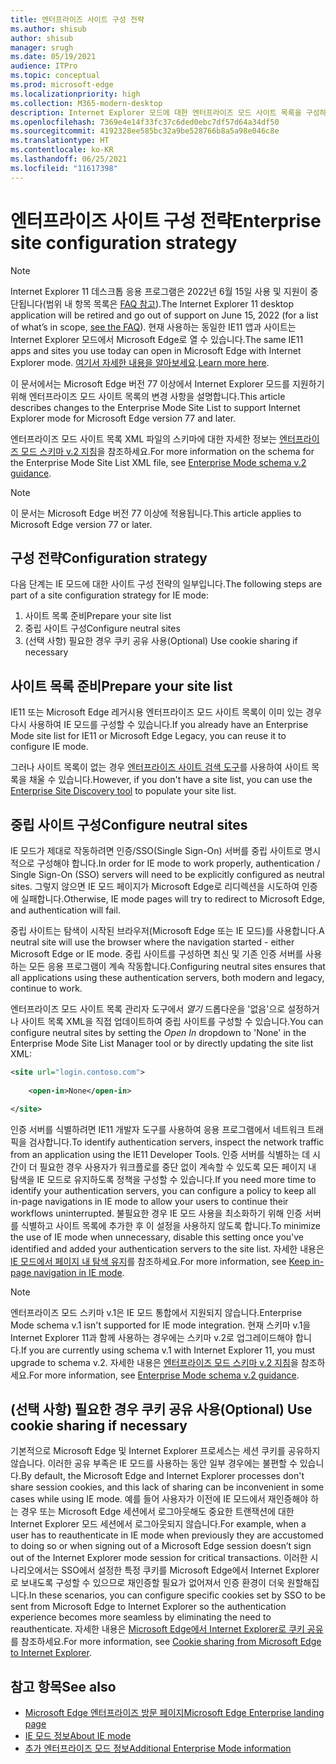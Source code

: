 ```yaml
---
title: 엔터프라이즈 사이트 구성 전략
ms.author: shisub
author: shisub
manager: srugh
ms.date: 05/19/2021
audience: ITPro
ms.topic: conceptual
ms.prod: microsoft-edge
ms.localizationpriority: high
ms.collection: M365-modern-desktop
description: Internet Explorer 모드에 대한 엔터프라이즈 모드 사이트 목록을 구성하는 단계별 가이드입니다.
ms.openlocfilehash: 7369e4e14f33fc37c6ded0ebc7df57d64a34df50
ms.sourcegitcommit: 4192328ee585bc32a9be528766b8a5a98e046c8e
ms.translationtype: HT
ms.contentlocale: ko-KR
ms.lasthandoff: 06/25/2021
ms.locfileid: "11617398"
---
```

# <a name="enterprise-site-configuration-strategy"></a><span data-ttu-id="8244a-103">엔터프라이즈 사이트 구성 전략</span><span class="sxs-lookup"><span data-stu-id="8244a-103">Enterprise site configuration strategy</span></span>

>[!Note]
> <span data-ttu-id="8244a-104">Internet Explorer 11 데스크톱 응용 프로그램은 2022년 6월 15일 사용 및 지원이 중단됩니다(범위 내 항목 목록은 [FAQ 참고](https://techcommunity.microsoft.com/t5/windows-it-pro-blog/internet-explorer-11-desktop-app-retirement-faq/ba-p/2366549)).</span><span class="sxs-lookup"><span data-stu-id="8244a-104">The Internet Explorer 11 desktop application will be retired and go out of support on June 15, 2022 (for a list of what’s in scope, [see the FAQ](https://techcommunity.microsoft.com/t5/windows-it-pro-blog/internet-explorer-11-desktop-app-retirement-faq/ba-p/2366549)).</span></span> <span data-ttu-id="8244a-105">현재 사용하는 동일한 IE11 앱과 사이트는 Internet Explorer 모드에서 Microsoft Edge로 열 수 있습니다.</span><span class="sxs-lookup"><span data-stu-id="8244a-105">The same IE11 apps and sites you use today can open in Microsoft Edge with Internet Explorer mode.</span></span> <span data-ttu-id="8244a-106">[여기서 자세한 내용을 알아보세요](https://blogs.windows.com/windowsexperience/2021/05/19/the-future-of-internet-explorer-on-windows-10-is-in-microsoft-edge/).</span><span class="sxs-lookup"><span data-stu-id="8244a-106">[Learn more here](https://blogs.windows.com/windowsexperience/2021/05/19/the-future-of-internet-explorer-on-windows-10-is-in-microsoft-edge/).</span></span>

<span data-ttu-id="8244a-107">이 문서에서는 Microsoft Edge 버전 77 이상에서 Internet Explorer 모드를 지원하기 위해 엔터프라이즈 모드 사이트 목록의 변경 사항을 설명합니다.</span><span class="sxs-lookup"><span data-stu-id="8244a-107">This article describes changes to the Enterprise Mode Site List to support Internet Explorer mode for Microsoft Edge version 77 and later.</span></span>

<span data-ttu-id="8244a-108">엔터프라이즈 모드 사이트 목록 XML 파일의 스키마에 대한 자세한 정보는 [엔터프라이즈 모드 스키마 v.2 지침](/internet-explorer/ie11-deploy-guide/enterprise-mode-schema-version-2-guidance)을 참조하세요.</span><span class="sxs-lookup"><span data-stu-id="8244a-108">For more information on the schema for the Enterprise Mode Site List XML file, see [Enterprise Mode schema v.2 guidance](/internet-explorer/ie11-deploy-guide/enterprise-mode-schema-version-2-guidance).</span></span>

> [!NOTE]
> <span data-ttu-id="8244a-109">이 문서는 Microsoft Edge 버전 77 이상에 적용됩니다.</span><span class="sxs-lookup"><span data-stu-id="8244a-109">This article applies to Microsoft Edge version 77 or later.</span></span>
<!--
## Updated schema elements

The following table describes the \<open-in app\> element added to the v.2 of the Enterprise Mode schema:

| **Element** | **Description** |
| --- | --- |
| \<open-in app="**true**"\> | A child element that controls what browser is used for sites. This element is required for sites that need to **open in IE11**.|

**Example:**

``` xml
<site url="contoso.com">

  <open-in app="true">IE11</open-in>

</site>
```

The following table shows the possible values of the \<open-in\> element:

| **Value** | **Description** |
| --- | --- |
| **\<open-in\>IE11\</open-in\>** | Opens the site in IE mode or a full IE11 window. To enable IE mode, see [Configure IE mode policies](./edge-ie-mode-policies.md)|
| **\<open-in app="**true**"\>IE11\</open-in\>** | Opens the site in a full IE11 window |
| **\<open-in\>MSEdge\</open-in\>** | Opens the site in Microsoft Edge |
| **\<open-in\>None or not specified\</open-in\>** | Opens the site in the default browser or in the browser where the user navigated to the site. |
|**\<open-in\>Configurable\</open-in\>** | Allows the site to participate in IE mode engine determination. To learn more, see [Learn about Configurable sites in IE mode](edge-learnmore-configurable-sites-ie-mode.md).  |

>[!NOTE]
> The attribute app=**"true"** is only recognized when associated to _'open-in' IE11_. Adding it to the other 'open-in' elements won't change browser behavior.   -->

## <a name="configuration-strategy"></a><span data-ttu-id="8244a-110">구성 전략</span><span class="sxs-lookup"><span data-stu-id="8244a-110">Configuration strategy</span></span>

<span data-ttu-id="8244a-111">다음 단계는 IE 모드에 대한 사이트 구성 전략의 일부입니다.</span><span class="sxs-lookup"><span data-stu-id="8244a-111">The following steps are part of a site configuration strategy for IE mode:</span></span>
1. <span data-ttu-id="8244a-112">사이트 목록 준비</span><span class="sxs-lookup"><span data-stu-id="8244a-112">Prepare your site list</span></span>
2. <span data-ttu-id="8244a-113">중립 사이트 구성</span><span class="sxs-lookup"><span data-stu-id="8244a-113">Configure neutral sites</span></span>
3. <span data-ttu-id="8244a-114">(선택 사항) 필요한 경우 쿠키 공유 사용</span><span class="sxs-lookup"><span data-stu-id="8244a-114">(Optional) Use cookie sharing if necessary</span></span>

<!--
Step 1.  – if you don’t have one use Site Discovery Step-by-Step
Step 2 – Neutral sites + sticky mode
        Use more examples and explain sticky mode better
Step 3 – If that doesn’t cover your needs, then use Cookie sharing -->

## <a name="prepare-your-site-list"></a><span data-ttu-id="8244a-115">사이트 목록 준비</span><span class="sxs-lookup"><span data-stu-id="8244a-115">Prepare your site list</span></span>

<span data-ttu-id="8244a-116">IE11 또는 Microsoft Edge 레거시용 엔터프라이즈 모드 사이트 목록이 이미 있는 경우 다시 사용하여 IE 모드를 구성할 수 있습니다.</span><span class="sxs-lookup"><span data-stu-id="8244a-116">If you already have an Enterprise Mode site list for IE11 or Microsoft Edge Legacy, you can reuse it to configure IE mode.</span></span>

<span data-ttu-id="8244a-117">그러나 사이트 목록이 없는 경우 [엔터프라이즈 사이트 검색 도구](/deployedge/edge-ie-mode-site-discovery)를 사용하여 사이트 목록을 채울 수 있습니다.</span><span class="sxs-lookup"><span data-stu-id="8244a-117">However, if you don't have a site list, you can use the [Enterprise Site Discovery tool](/deployedge/edge-ie-mode-site-discovery) to populate your site list.</span></span>

## <a name="configure-neutral-sites"></a><span data-ttu-id="8244a-118">중립 사이트 구성</span><span class="sxs-lookup"><span data-stu-id="8244a-118">Configure neutral sites</span></span>

<span data-ttu-id="8244a-119">IE 모드가 제대로 작동하려면 인증/SSO(Single Sign-On) 서버를 중립 사이트로 명시적으로 구성해야 합니다.</span><span class="sxs-lookup"><span data-stu-id="8244a-119">In order for IE mode to work properly, authentication / Single Sign-On (SSO) servers will need to be explicitly configured as neutral sites.</span></span> <span data-ttu-id="8244a-120">그렇지 않으면 IE 모드 페이지가 Microsoft Edge로 리디렉션을 시도하여 인증에 실패합니다.</span><span class="sxs-lookup"><span data-stu-id="8244a-120">Otherwise, IE mode pages will try to redirect to Microsoft Edge, and authentication will fail.</span></span>

<span data-ttu-id="8244a-121">중립 사이트는 탐색이 시작된 브라우저(Microsoft Edge 또는 IE 모드)를 사용합니다.</span><span class="sxs-lookup"><span data-stu-id="8244a-121">A neutral site will use the browser where the navigation started - either Microsoft Edge or IE mode.</span></span> <span data-ttu-id="8244a-122">중립 사이트를 구성하면 최신 및 기존 인증 서버를 사용하는 모든 응용 프로그램이 계속 작동합니다.</span><span class="sxs-lookup"><span data-stu-id="8244a-122">Configuring neutral sites ensures that all applications using these authentication servers, both modern and legacy, continue to work.</span></span>

<span data-ttu-id="8244a-123">엔터프라이즈 모드 사이트 목록 관리자 도구에서 *열기* 드롭다운을 '없음'으로 설정하거나 사이트 목록 XML을 직접 업데이트하여 중립 사이트를 구성할 수 있습니다.</span><span class="sxs-lookup"><span data-stu-id="8244a-123">You can configure neutral sites by setting the *Open In* dropdown to 'None' in the Enterprise Mode Site List Manager tool or by directly updating the site list XML:</span></span>

``` xml
<site url="login.contoso.com">
   
    <open-in>None</open-in>

</site>
```

<span data-ttu-id="8244a-124">인증 서버를 식별하려면 IE11 개발자 도구를 사용하여 응용 프로그램에서 네트워크 트래픽을 검사합니다.</span><span class="sxs-lookup"><span data-stu-id="8244a-124">To identify authentication servers, inspect the network traffic from an application using the IE11 Developer Tools.</span></span> <span data-ttu-id="8244a-125">인증 서버를 식별하는 데 시간이 더 필요한 경우 사용자가 워크플로를 중단 없이 계속할 수 있도록 모든 페이지 내 탐색을 IE 모드로 유지하도록 정책을 구성할 수 있습니다.</span><span class="sxs-lookup"><span data-stu-id="8244a-125">If you need more time to identify your authentication servers, you can configure a policy to keep all in-page navigations in IE mode to allow your users to continue their workflows uninterrupted.</span></span> <span data-ttu-id="8244a-126">불필요한 경우 IE 모드 사용을 최소화하기 위해 인증 서버를 식별하고 사이트 목록에 추가한 후 이 설정을 사용하지 않도록 합니다.</span><span class="sxs-lookup"><span data-stu-id="8244a-126">To minimize the use of IE mode when unnecessary, disable this setting once you've identified and added your authentication servers to the site list.</span></span> <span data-ttu-id="8244a-127">자세한 내용은 [IE 모드에서 페이지 내 탐색 유지](/deployedge/edge-learnmore-inpage-nav)를 참조하세요.</span><span class="sxs-lookup"><span data-stu-id="8244a-127">For more information, see [Keep in-page navigation in IE mode](/deployedge/edge-learnmore-inpage-nav).</span></span>

>[!NOTE]
   ><span data-ttu-id="8244a-128">엔터프라이즈 모드 스키마 v.1은 IE 모드 통합에서 지원되지 않습니다.</span><span class="sxs-lookup"><span data-stu-id="8244a-128">Enterprise Mode schema v.1 isn't supported for IE mode integration.</span></span> <span data-ttu-id="8244a-129">현재 스키마 v.1을 Internet Explorer 11과 함께 사용하는 경우에는 스키마 v.2로 업그레이드해야 합니다.</span><span class="sxs-lookup"><span data-stu-id="8244a-129">If you are currently using schema v.1 with Internet Explorer 11, you must upgrade to schema v.2.</span></span> <span data-ttu-id="8244a-130">자세한 내용은 [엔터프라이즈 모드 스키마 v.2 지침](/internet-explorer/ie11-deploy-guide/enterprise-mode-schema-version-2-guidance)을 참조하세요.</span><span class="sxs-lookup"><span data-stu-id="8244a-130">For more information, see [Enterprise Mode schema v.2 guidance](/internet-explorer/ie11-deploy-guide/enterprise-mode-schema-version-2-guidance).</span></span>

## <a name="optional-use-cookie-sharing-if-necessary"></a><span data-ttu-id="8244a-131">(선택 사항) 필요한 경우 쿠키 공유 사용</span><span class="sxs-lookup"><span data-stu-id="8244a-131">(Optional) Use cookie sharing if necessary</span></span>

<span data-ttu-id="8244a-132">기본적으로 Microsoft Edge 및 Internet Explorer 프로세스는 세션 쿠키를 공유하지 않습니다. 이러한 공유 부족은 IE 모드를 사용하는 동안 일부 경우에는 불편할 수 있습니다.</span><span class="sxs-lookup"><span data-stu-id="8244a-132">By default, the Microsoft Edge and Internet Explorer processes don't share session cookies, and this lack of sharing can be inconvenient in some cases while using IE mode.</span></span> <span data-ttu-id="8244a-133">예를 들어 사용자가 이전에 IE 모드에서 재인증해야 하는 경우 또는 Microsoft Edge 세션에서 로그아웃해도 중요한 트랜잭션에 대한 Internet Explorer 모드 세션에서 로그아웃되지 않습니다.</span><span class="sxs-lookup"><span data-stu-id="8244a-133">For example, when a user has to reauthenticate in IE mode when previously they are accustomed to doing so or when signing out of a Microsoft Edge session doesn’t sign out of the Internet Explorer mode session for critical transactions.</span></span> <span data-ttu-id="8244a-134">이러한 시나리오에서는 SSO에서 설정한 특정 쿠키를 Microsoft Edge에서 Internet Explorer로 보내도록 구성할 수 있으므로 재인증할 필요가 없어져서 인증 환경이 더욱 원할해집니다.</span><span class="sxs-lookup"><span data-stu-id="8244a-134">In these scenarios, you can configure specific cookies set by SSO to be sent from Microsoft Edge to Internet Explorer so the authentication experience becomes more seamless by eliminating the need to reauthenticate.</span></span> <span data-ttu-id="8244a-135">자세한 내용은 [Microsoft Edge에서 Internet Explorer로 쿠키 공유](/deployedge/edge-ie-mode-add-guidance-cookieshare)를 참조하세요.</span><span class="sxs-lookup"><span data-stu-id="8244a-135">For more information, see [Cookie sharing from Microsoft Edge to Internet Explorer](/deployedge/edge-ie-mode-add-guidance-cookieshare).</span></span>

## <a name="see-also"></a><span data-ttu-id="8244a-136">참고 항목</span><span class="sxs-lookup"><span data-stu-id="8244a-136">See also</span></span>

- [<span data-ttu-id="8244a-137">Microsoft Edge 엔터프라이즈 방문 페이지</span><span class="sxs-lookup"><span data-stu-id="8244a-137">Microsoft Edge Enterprise landing page</span></span>](https://aka.ms/EdgeEnterprise)
- [<span data-ttu-id="8244a-138">IE 모드 정보</span><span class="sxs-lookup"><span data-stu-id="8244a-138">About IE mode</span></span>](./edge-ie-mode.md)
- [<span data-ttu-id="8244a-139">추가 엔터프라이즈 모드 정보</span><span class="sxs-lookup"><span data-stu-id="8244a-139">Additional Enterprise Mode information</span></span>](/internet-explorer/ie11-deploy-guide/enterprise-mode-overview-for-ie11)
